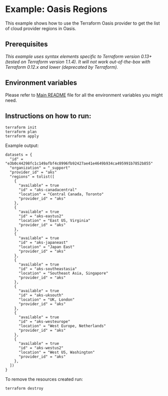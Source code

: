 # Example: Oasis Regions

This example shows how to use the Terraform Oasis provider to get the list of cloud provider regions in Oasis.

## Prerequisites

*This example uses syntax elements specific to Terraform version 0.13+ (tested on Terraform version 1.1.4).
It will not work out-of-the-box with Terraform 0.12.x and lower (deprecated by Terraform).*

## Environment variables
Please refer to [Main README](../../README.md) file for all the environment variables you might need.

## Instructions on how to run:
```
terraform init
terraform plan
terraform apply
```

Example output:
```
datasets = {
  "id" = "e3b0c44298fc1c149afbf4c8996fb92427ae41e4649b934ca495991b7852b855"
  "organization" = "_support"
  "provider_id" = "aks"
  "regions" = tolist([
    {
      "available" = true
      "id" = "aks-canadacentral"
      "location" = "Central Canada, Toronto"
      "provider_id" = "aks"
    },
    {
      "available" = true
      "id" = "aks-eastus2"
      "location" = "East US, Virginia"
      "provider_id" = "aks"
    },
    {
      "available" = true
      "id" = "aks-japaneast"
      "location" = "Japan East"
      "provider_id" = "aks"
    },
    {
      "available" = true
      "id" = "aks-southeastasia"
      "location" = "Southeast Asia, Singapore"
      "provider_id" = "aks"
    },
    {
      "available" = true
      "id" = "aks-uksouth"
      "location" = "UK, London"
      "provider_id" = "aks"
    },
    {
      "available" = true
      "id" = "aks-westeurope"
      "location" = "West Europe, Netherlands"
      "provider_id" = "aks"
    },
    {
      "available" = true
      "id" = "aks-westus2"
      "location" = "West US, Washington"
      "provider_id" = "aks"
    },
  ])
}
```

To remove the resources created run:
```
terraform destroy
``` 